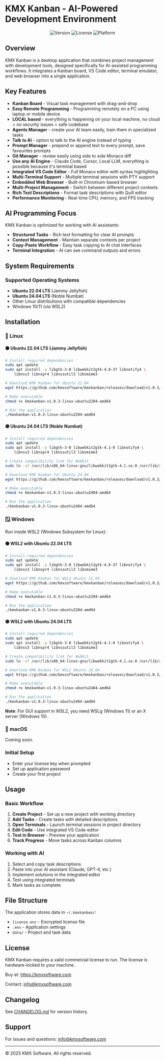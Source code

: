 # KMX Kanban - AI-Powered Development Environment

<div align="center">
  <img src="https://img.shields.io/badge/version-1.0.3-blue.svg" alt="Version">
  <img src="https://img.shields.io/badge/license-Commercial-green.svg" alt="License">
  <img src="https://img.shields.io/badge/platform-Linux-orange.svg" alt="Platform">
</div>

## Overview

KMX Kanban is a desktop application that combines project management with development tools, designed specifically for AI-assisted programming workflows. It integrates a Kanban board, VS Code editor, terminal emulator, and web browser into a single application.

## Key Features

- **Kanban Board** - Visual task management with drag-and-drop
- **Easy Remote Programming** - Programming remotely on a PC using laptop or mobile device
- **LOCAL based** - everything is happening on your local machine, no cloud = no security issues = safe codebase
- **Agents Manager** - create your AI team easily, train them in specialized tasks
- **Talk to AI** - option to talk to the AI engine instead of typing
- **Prompt Manager** - prepend or append text to every prompt, save favourites prompts
- **Git Manager** - review easily using side to side Monaco diff
- **Use any AI Engine** - Claude Code, Cursor, Local LLM, everything is possible because it's terminal based
- **Integrated VS Code Editor** - Full Monaco editor with syntax highlighting
- **Multi-Terminal Support** - Multiple terminal sessions with PTY support
- **Embedded Web Browser** - Built-in Chromium-based browser
- **Multi-Project Management** - Switch between different project contexts
- **Rich Text Descriptions** - Format task descriptions with Quill editor
- **Performance Monitoring** - Real-time CPU, memory, and FPS tracking

## AI Programming Focus

KMX Kanban is optimized for working with AI assistants:

- **Structured Tasks** - Rich text formatting for clear AI prompts
- **Context Management** - Maintain separate contexts per project
- **Copy-Paste Workflow** - Easy task copying to AI chat interfaces
- **Terminal Integration** - AI can see command outputs and errors

## System Requirements

### Supported Operating Systems

- **Ubuntu 22.04 LTS** (Jammy Jellyfish)
- **Ubuntu 24.04 LTS** (Noble Numbat)
- Other Linux distributions with compatible dependencies
- Windows 10/11 (via WSL2)

## Installation

### 🐧 Linux

#### 🟠 Ubuntu 22.04 LTS (Jammy Jellyfish)

```bash
# Install required dependencies
sudo apt update
sudo apt install -y libgtk-3-0 libwebkit2gtk-4.0-37 libnotify4 \
    libnss3 libnspr4 libnssutil3 libsmime3

# Download KMX Kanban for Ubuntu 22.04
wget https://github.com/kmxsoftware/kmxkanban/releases/download/v1.0.3/kmxkanban-v1.0.3-linux-ubuntu2204-amd64

# Make executable
chmod +x kmxkanban-v1.0.3-linux-ubuntu2204-amd64

# Run the application
./kmxkanban-v1.0.3-linux-ubuntu2204-amd64
```

#### 🟣 Ubuntu 24.04 LTS (Noble Numbat)

```bash
# Install required dependencies
sudo apt update
sudo apt install -y libgtk-3-0 libwebkit2gtk-4.1-0 libnotify4 \
    libnss3 libnspr4 libnssutil3 libsmime3

# Create compatibility link for WebKit
sudo ln -sf /usr/lib/x86_64-linux-gnu/libwebkit2gtk-4.1.so.0 /usr/lib/x86_64-linux-gnu/libwebkit2gtk-4.0.so.37

# Download KMX Kanban for Ubuntu 24.04
wget https://github.com/kmxsoftware/kmxkanban/releases/download/v1.0.3/kmxkanban-v1.0.3-linux-ubuntu2404-amd64

# Make executable
chmod +x kmxkanban-v1.0.3-linux-ubuntu2404-amd64

# Run the application
./kmxkanban-v1.0.3-linux-ubuntu2404-amd64
```

### 🪟 Windows

Run inside WSL2 (Windows Subsystem for Linux):

#### 🟠 WSL2 with Ubuntu 22.04 LTS

```bash
# Install required dependencies
sudo apt update
sudo apt install -y libgtk-3-0 libwebkit2gtk-4.0-37 libnotify4 \
    libnss3 libnspr4 libnssutil3 libsmime3

# Download KMX Kanban for WSL2 Ubuntu 22.04
wget https://github.com/kmxsoftware/kmxkanban/releases/download/v1.0.3/kmxkanban-v1.0.3-linux-ubuntu2204-amd64

# Make executable
chmod +x kmxkanban-v1.0.3-linux-ubuntu2204-amd64

# Run the application
./kmxkanban-v1.0.3-linux-ubuntu2204-amd64
```

#### 🟣 WSL2 with Ubuntu 24.04 LTS

```bash
# Install required dependencies
sudo apt update
sudo apt install -y libgtk-3-0 libwebkit2gtk-4.1-0 libnotify4 \
    libnss3 libnspr4 libnssutil3 libsmime3

# Create compatibility link for WebKit
sudo ln -sf /usr/lib/x86_64-linux-gnu/libwebkit2gtk-4.1.so.0 /usr/lib/x86_64-linux-gnu/libwebkit2gtk-4.0.so.37

# Download KMX Kanban for WSL2 Ubuntu 24.04
wget https://github.com/kmxsoftware/kmxkanban/releases/download/v1.0.3/kmxkanban-v1.0.3-linux-ubuntu2404-amd64

# Make executable
chmod +x kmxkanban-v1.0.3-linux-ubuntu2404-amd64

# Run the application
./kmxkanban-v1.0.3-linux-ubuntu2404-amd64
```

**Note**: For GUI support in WSL2, you need WSLg (Windows 11) or an X server (Windows 10).

### 🍎 macOS

Coming soon.

### Initial Setup

- Enter your license key when prompted
- Set up application password
- Create your first project

## Usage

### Basic Workflow

1. **Create Project** - Set up a new project with working directory
2. **Add Tasks** - Create tasks with detailed descriptions
3. **Open Terminals** - Launch terminal sessions in project directory
4. **Edit Code** - Use integrated VS Code editor
5. **Test in Browser** - Preview your application
6. **Track Progress** - Move tasks across Kanban columns

### Working with AI

1. Select and copy task descriptions
2. Paste into your AI assistant (Claude, GPT-4, etc.)
3. Implement solutions in the integrated editor
4. Test using integrated terminals
5. Mark tasks as complete

## File Structure

The application stores data in `~/.kmxkanban/`:
- `license.enc` - Encrypted license file
- `.env` - Application settings
- `data/` - Project and task data

## License

KMX Kanban requires a valid commercial license to run. The license is hardware-locked to your machine.

Buy at: https://kmxsoftware.com

Contact: info@kmxsoftware.com

## Changelog

See [CHANGELOG.md](CHANGELOG.md) for version history.

## Support

For issues and questions: info@kmxsoftware.com

---

© 2025 KMX Software. All rights reserved.